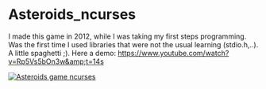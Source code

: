 # Asteroids_ncurses
I made this game in 2012, while I was taking my first steps programming. Was the first time I used libraries that were not the usual learning (stdio.h,..). A little spaghetti ;). Here a demo: https://www.youtube.com/watch?v=Rp5Vs5bOn3w&amp;t=14s

[![Asteroids game ncurses](https://img.youtube.com/vi/Rp5Vs5bOn3w/hqdefault.jpg "Asteroids game ncurses")](https://youtu.be/Rp5Vs5bOn3w) 

